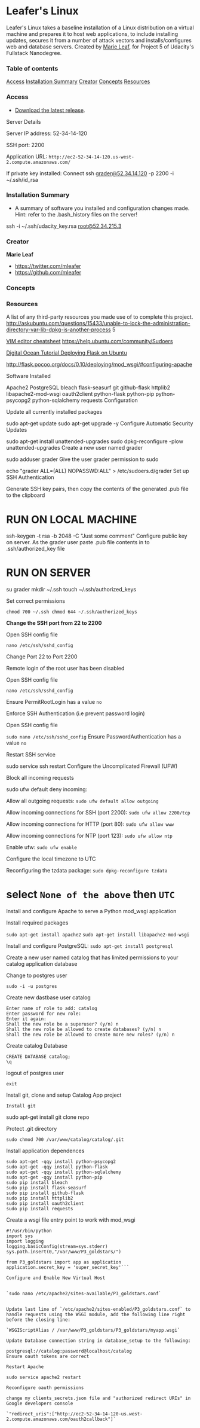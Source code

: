 # Leafer's Linux

Leafer's Linux takes a baseline installation of a Linux distribution on a virtual machine and prepares it to host web applications, to include installing updates, secures it from a number of attack vectors and installs/configures web and database servers. Created by [Marie Leaf](https://twitter.com/mleafer), for Project 5 of Udacity's Fullstack Nanodegree. 


### Table of contents

[Access](#access)
[Installation Summary](#installation-summary)
[Creator](#creator)
[Concepts](#concepts)
[Resources](#resources)

### Access

* [Download the latest release](https://github.com/mleafer/fullstacknanodegree/archive/master.zip).

Server Details

Server IP address: 52-34-14-120

SSH port: 2200

Application URL:
```http://ec2-52-34-14-120.us-west-2.compute.amazonaws.com/ ```

If private key installed:
Connect ssh grader@52.34.14.120 -p 2200 -i ~/.ssh/id_rsa

### Installation Summary
* A summary of software you installed and configuration changes made. Hint: refer to the .bash_history files on the server!

ssh -i ~/.ssh/udacity_key.rsa root@52.34.215.3

### Creator

**Marie Leaf**

* <https://twitter.com/mleafer>
* <https://github.com/mleafer>

### Concepts



### Resources
A list of any third-party resources you made use of to complete this project.
http://askubuntu.com/questions/15433/unable-to-lock-the-administration-directory-var-lib-dpkg-is-another-process
5

[VIM editor cheatsheet](http://www.fprintf.net/vimCheatSheet.html)
https://help.ubuntu.com/community/Sudoers

[Digital Ocean Tutorial Deploying Flask on Ubuntu](https://www.digitalocean.com/community/tutorials/how-to-deploy-a-flask-application-on-an-ubuntu-vps)

http://flask.pocoo.org/docs/0.10/deploying/mod_wsgi/#configuring-apache


Software Installed

Apache2
PostgreSQL
bleach
flask-seasurf
git
github-flask
httplib2
libapache2-mod-wsgi
oauth2client
python-flask
python-pip
python-psycopg2
python-sqlalchemy
requests
Configuration

Update all currently installed packages

sudo apt-get update
sudo apt-get upgrade -y
Configure Automatic Security Updates

sudo apt-get install unattended-upgrades
sudo dpkg-reconfigure -plow unattended-upgrades
Create a new user named grader

sudo adduser grader
Give the user grader permission to sudo

echo "grader ALL=(ALL) NOPASSWD:ALL" > /etc/sudoers.d/grader
Set up SSH Authentication

Generate SSH key pairs, then copy the contents of the generated .pub file to the clipboard

# RUN ON LOCAL MACHINE
ssh-keygen -t rsa -b 2048 -C "Just some comment"
Configure public key on server. As the grader user paste .pub file contents in to .ssh/authorized_key file

# RUN ON SERVER
su grader
mkdir ~/.ssh
touch ~/.ssh/authorized_keys

Set correct permissions

`chmod 700 ~/.ssh
chmod 644 ~/.ssh/authorized_keys`

**Change the SSH port from 22 to 2200**

Open SSH config file

`nano /etc/ssh/sshd_config`

Change Port 22 to Port 2200

Remote login of the root user has been disabled

Open SSH config file

`nano /etc/ssh/sshd_config`

Ensure PermitRootLogin has a value `no`

Enforce SSH Authentication (i.e prevent password login)

Open SSH config file

`sudo nano /etc/ssh/sshd_config`
Ensure PasswordAuthentication has a value `no`

Restart SSH service

sudo service ssh restart
Configure the Uncomplicated Firewall (UFW)

Block all incoming requests

sudo ufw default deny incoming: 

Allow all outgoing requests: `sudo ufw default allow outgoing`

Allow incoming connections for SSH (port 2200): `sudo ufw allow 2200/tcp`

Allow incoming connections for HTTP (port 80): `sudo ufw allow www`

Allow incoming connections for NTP (port 123): `sudo ufw allow ntp`

Enable ufw: `sudo ufw enable`

Configure the local timezone to UTC

Reconfiguring the tzdata package: `sudo dpkg-reconfigure tzdata`

# select `None of the above` then `UTC`

Install and configure Apache to serve a Python mod_wsgi application

Install required packages

`sudo apt-get install apache2`
`sudo apt-get install libapache2-mod-wsgi`

Install and configure PostgreSQL: `sudo apt-get install postgresql`

Create a new user named catalog that has limited permissions to your catalog application database

Change to postgres user

`sudo -i -u postgres`

Create new dastbase user catalog

```postgres@server:~$ createuser --interactive -P
Enter name of role to add: catalog
Enter password for new role:
Enter it again:
Shall the new role be a superuser? (y/n) n
Shall the new role be allowed to create databases? (y/n) n
Shall the new role be allowed to create more new roles? (y/n) n
```

Create catalog Database

```postgres:~$ psql
CREATE DATABASE catalog;
\q
```
logout of postgres user

`exit`

Install git, clone and setup Catalog App project

`Install git`

sudo apt-get install git
clone repo

Protect .git directory

`sudo chmod 700 /var/www/catalog/catalog/.git`

Install application dependences
```
sudo apt-get -qqy install python-psycopg2
sudo apt-get -qqy install python-flask
sudo apt-get -qqy install python-sqlalchemy
sudo apt-get -qqy install python-pip
sudo pip install bleach
sudo pip install flask-seasurf
sudo pip install github-flask
sudo pip install httplib2
sudo pip install oauth2client
sudo pip install requests
```
Create a wsgi file entry point to work with mod_wsgi
```
#!/usr/bin/python
import sys
import logging
logging.basicConfig(stream=sys.stderr)
sys.path.insert(0,"/var/www/P3_goldstars/")

from P3_goldstars import app as application
application.secret_key = 'super_secret_key'```

Configure and Enable New Virtual Host


`sudo nano /etc/apache2/sites-available/P3_goldstars.conf`


Update last line of `/etc/apache2/sites-enabled/P3_goldstars.conf` to handle requests using the WSGI module, add the following line right before the closing line:

`WSGIScriptAlias / /var/www/P3_goldstars/P3_goldstars/myapp.wsgi`

Update Database connection string in database_setup to the following:

postgresql://catalog:password@localhost/catalog
Ensure oauth tokens are correct

Restart Apache

sudo service apache2 restart

Reconfigure oauth permissions

change my clients_secrets.json file and "authorized redirect URIs" in Google developers console

`"redirect_uris":["http://ec2-52-34-14-120-us.west-2.compute.amazonaws.com/oauth2callback"]`